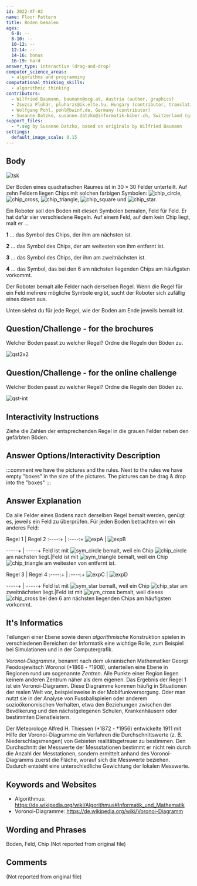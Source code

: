 ```yaml
---
id: 2022-AT-02
name: Floor Pattern
title: Boden bemalen
ages:
  6-8: --
  8-10: --
  10-12: --
  12-14: --
  14-16: bonus
  16-19: hard
answer_type: interactive (drag-and-drop)
computer_science_areas:
  - algorithms and programming
computational_thinking_skills:
  - algorithmic thinking
contributors:
  - Wilfried Baumann, baumann@ocg.at, Austria (author, graphics)
  - Zsuzsa Pluhár, pluharzs@ik.elte.hu, Hungary (contributor, translation from English into German)
  - Wolfgang Pohl, pohl@bwinf.de, Germany (contributor)
  - Susanne Datzko, susanne.datzko@informatik-biber.ch, Switzerland (graphics, contributor)
support_files:
  - *.svg by Susanne Datzko, based on originals by Wilfried Baumann
settings:
  default_image_scale: 0.15
---
```


[expA]: graphics/2022-AT-02-explanationA.svg "Erläuterung A"
[expB]: graphics/2022-AT-02-explanationB.svg "Erläuterung B"
[expC]: graphics/2022-AT-02-explanationC.svg "Erläuterung C"
[expD]: graphics/2022-AT-02-explanationD.svg "Erläuterung D"
[chip_circle]: graphics/2022-AT-02-chips_circle.svg "Chip mit Kreis (15px)"
[chip_cross]: graphics/2022-AT-02-chips_cross.svg "Chip mit Kreuz (15px)"
[chip_triangle]: graphics/2022-AT-02-chips_triangle.svg "Chip mit Dreieck (15px)"
[chip_square]: graphics/2022-AT-02-chips_square.svg "Chip mit Quadrat (15px)"
[chip_star]: graphics/2022-AT-02-chips_star.svg "Chip mit Stern (15px)"
[sym_circle]: graphics/2022-AT-02-circle.svg "Symbol Kreis (15px)"
[sym_cross]: graphics/2022-AT-02-cross.svg "Symbol Kreuz (15px)"
[sym_triangle]: graphics/2022-AT-02-triangle.svg "Symbol Dreieck (15px)"
[sym_square]: graphics/2022-AT-02-square.svg "Symbol Quadrat (15px)"
[sym_star]: graphics/2022-AT-02-star.svg "Symbol Stern (15px)"
[tsk]: graphics/2022-AT-02-taskbody.svg "unbemalter Boden mit Chips (240px right)"
[qst]: graphics/2022-AT-02-question.svg "Aufgabe (650px)"
[qst2x2]: graphics/2022-AT-02-question_2x2.svg "Aufgabe (400px)"
[qst-int]: interactivity/2022-AT-02-question_interactive_2x2.svg "Aufgabe"
[sol]: graphics/2022-AT-02-solution.svg "Lösung"

## Body

![tsk]

Der Boden eines quadratischen Raumes ist in $30 \times 30$ Felder unterteilt. 
Auf zehn Feldern liegen Chips mit solchen farbigen Symbolen:
![chip_circle], ![chip_cross], ![chip_triangle], ![chip_square] und ![chip_star].

Ein Roboter soll den Boden mit diesen Symbolen bemalen, Feld für Feld. 
Er hat dafür vier verschiedene Regeln. 
Auf einem Feld, auf dem kein Chip liegt, malt er …

**1** … das Symbol des Chips, der ihm am nächsten ist.

**2** … das Symbol des Chips, der am weitesten von ihm entfernt ist.

**3** … das Symbol des Chips, der ihm am zweitnächsten ist.

**4** … das Symbol, das bei den 6 am nächsten liegenden Chips am häufigsten vorkommt.

Der Roboter bemalt alle Felder nach derselben Regel. Wenn die Regel für ein Feld mehrere mögliche Symbole ergibt, sucht der Roboter sich zufällig eines davon aus.

Unten siehst du für jede Regel, wie der Boden am Ende jeweils bemalt ist.


## Question/Challenge - for the brochures

Welcher Boden passt zu welcher Regel? Ordne die Regeln den Böden zu.

![qst2x2]


## Question/Challenge - for the online challenge

Welcher Boden passt zu welcher Regel? Ordne die Regeln den Böden zu.

![qst-int]


## Interactivity Instructions

Ziehe die Zahlen der entsprechenden Regel in die grauen Felder neben den gefärbten Böden.


## Answer Options/Interactivity Description

<!-- empty -->

:::comment
we have the pictures and the rules.  Next to the rules we have empty "boxes" in the size of the pictures. The pictures can be drag & drop into the "boxes"
:::


## Answer Explanation

Da alle Felder eines Bodens nach derselben Regel bemalt werden, genügt es, jeweils ein Feld zu überprüfen. Für jeden Boden betrachten wir ein anderes Feld:

Regel 1 | Regel 2
:----:+ | :----:+
![expA] | ![expB]


-----+ | -----+
Feld ist mit ![sym_circle] bemalt, weil ein Chip ![chip_circle] am nächsten liegt.|Feld ist mit ![sym_triangle] bemalt, weil ein Chip ![chip_triangle] am weitesten von entfernt ist.


Regel 3 | Regel 4
:----:+ | :----:+
![expC] | ![expD]


-----+ | -----+
Feld ist mit ![sym_star] bemalt, weil ein Chip ![chip_star] am zweitnächsten liegt.|Feld ist mit ![sym_cross] bemalt, weil dieses ![chip_cross] bei den 6 am nächsten liegenden Chips am häufigsten vorkommt.


## It's Informatics

Teilungen einer Ebene sowie deren _algorithmische_ Konstruktion spielen in verschiedenen Bereichen der Informatik eine wichtige Rolle, zum Beispiel bei Simulationen und in der Computergrafik.

_Voronoi-Diagramme_, benannt nach dem ukrainischen Mathematiker Georgi Feodosjewitsch Woronoi (*1868 - †1908), unterteilen eine Ebene in Regionen rund um sogenannte _Zentren_. Alle Punkte einer Region liegen keinem anderen Zentrum näher als dem eigenen. Das Ergebnis der Regel 1 ist ein Voronoi-Diagramm. Diese Diagramme kommen häufig in Situationen der realen Welt vor, beispielsweise in der Mobilfunkversorgung. Oder man nutzt sie in der Analyse von Fussballspielen oder anderem sozioökonomischen Verhalten, etwa den Beziehungen zwischen der Bevölkerung und den nächstgelegenen Schulen, Krankenhäusern oder bestimmten Dienstleistern. 

Der Meteorologe Alfred H. Thiessen (*1872 - †1956)  entwickelte 1911 mit Hilfe der Voronoi-Diagramme ein Verfahren die Durchschnittswerte (z. B. Niederschlagsmengen) von Gebieten realitätsgetreuer zu bestimmen. Den Durchschnitt der Messwerte der Messstationen bestimmt er nicht rein durch die Anzahl der Messtationen, sondern ermittelt anhand des Voronoi-Diagramms zuerst die Fläche, worauf sich die Messwerte beziehen. Dadurch entsteht eine unterschiedliche Gewichtung der lokalen Messwerte.


## Keywords and Websites

 - Algorithmus: https://de.wikipedia.org/wiki/Algorithmus#Informatik_und_Mathematik
 - Voronoi-Diagramme: https://de.wikipedia.org/wiki/Voronoi-Diagramm
 

## Wording and Phrases

Boden, Feld, Chip
(Not reported from original file)


## Comments

(Not reported from original file)
